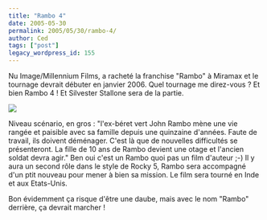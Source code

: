 ```yaml
---
title: "Rambo 4"
date: 2005-05-30
permalink: 2005/05/30/rambo-4/
author: Ced
tags: ["post"]
legacy_wordpress_id: 155
---
```


Nu Image/Millennium Films, a racheté la franchise "Rambo" à Miramax et le tournage devrait débuter en janvier 2006. Quel tournage me direz-vous ? Et bien Rambo 4 ! Et Silvester Stallone sera de la partie.

<img src="https://64k.be/wp-content/uploads/2006/cinema/rambo.jpg" />

<!-- excerpt -->

Niveau scénario, en gros : "l'ex-béret vert John Rambo mène une vie rangée et paisible avec sa famille depuis une quinzaine d'années.  Faute de travail, ils doivent déménager. C'est là que de nouvelles difficultés se présenteront. La fille de 10 ans de Rambo devient une otage et l'ancien soldat devra agir." Ben oui c'est un Rambo quoi pas un film d'auteur ;-) Il y aura un second rôle dans le style de Rocky 5, Rambo sera accompagné d'un ptit nouveau pour mener à bien sa mission. Le film sera tourné en Inde et aux Etats-Unis.

Bon évidemment ça risque d'être une daube, mais avec le nom "Rambo" derrière, ça devrait marcher !
